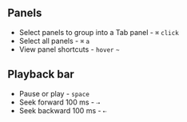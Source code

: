 ## Panels

- Select panels to group into a Tab panel - `⌘` `click`
- Select all panels - `⌘` `a`
- View panel shortcuts - `hover` `~`

## Playback bar

- Pause or play - `space`
- Seek forward 100 ms - `⇢`
- Seek backward 100 ms - `⇠`
